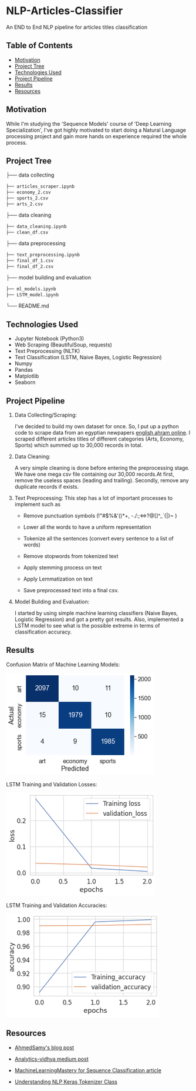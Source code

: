 # NLP-Articles-Classifier
An END to End NLP pipeline for articles titles classification

## Table of Contents

* [Motivation](#motivation)
* [Project Tree](#project-tree)
* [Technologies Used](#technologies-used)
* [Project Pipeline](#project-pipeline)
* [Results](#results)
* [Resources](#resources)


## Motivation

While I'm studying the 'Sequence Models' course of 'Deep Learning Specialization',
I've got highly motivated to start doing a Natural Language processing project and gain more hands on experience required the whole process.

## Project Tree


├── data collecting

    ├── articles_scraper.ipynb 
    ├── economy_2.csv
    ├── sports_2.csv
    ├── arts_2.csv
    

├── data cleaning

    ├── data_cleaning.ipynb 
    ├── clean_df.csv


├── data preprocessing

    ├── text_preprocessing.ipynb 
    ├── final_df_1.csv
    ├── final_df_2.csv


├── model building and evaluation

    ├── ml_models.ipynb 
    ├── LSTM_model.ipynb


└── README.md 


## Technologies Used

* Jupyter Notebook (Python3)
* Web Scraping (BeautifulSoup, requests)
* Text Preprocessing (NLTK)
* Text Classification (LSTM, Naive Bayes, Logistic Regression)
* Numpy
* Pandas
* Matplotlib
* Seaborn

## Project Pipeline

1. Data Collecting/Scraping:
    
    I've decided to build my own dataset for once. So, I put up a python code to scrape data from an egyptian newpapers [english ahram online](https://english.ahram.org.eg). I scraped different articles titles of different categories (Arts, Economy, Sports) which summed up to 30,000 records in total.
    
2. Data Cleaning: 
    
    A very simple cleaning is done before entering the preprocessing stage.
    We have one mega csv file containing our 30,000 records.At first, remove the useless spaces (leading and trailing).
    Secondly, remove any duplicate records if exists.
    
3. Text Preprocessing: This step has a lot of important processes to implement such as
    
    * Remove punctuation symbols (!"#$%&'()*+, -./:;<=>?@[\]^_`{|}~ )
    
    * Lower all the words to have a uniform representation
    
    * Tokenize all the sentences (convert every sentence to a list of words)

    * Remove stopwords from tokenized text

    * Apply stemming process on text

    * Apply Lemmatization on text

    * Save preprocessed text into a final csv.

4.  Model Building and Evaluation:
    
    I started by using simple machine learning classifiers (Naive Bayes, Logistic Regression)
    and got a pretty got results. Also, implemented a LSTM model to see what is the possible extreme in terms 
    of classification accuracy.

## Results

Confusion Matrix of Machine Learning Models:

![alt text](Images/cm_for_ml_models.png)

LSTM Training and Validation Losses:

![alt text](Images/training_losses.png)

LSTM Training and Validation Accuracies:

![alt text](Images/training_accuracies.png)


## Resources

- [AhmedSamy's blog post](https://github.com/Ahmedsamy96/NLP-pipeline-Blog)

- [Analytics-vidhya medium post](https://medium.com/analytics-vidhya/nlp-tutorial-for-text-classification-in-python-8f19cd17b49e#:~:text=Text%20classification%20is%20one%20of,in%20a%20cost%2Deffective%20manner.)

- [MachineLearningMastery for Sequence Classification article](https://machinelearningmastery.com/sequence-classification-lstm-recurrent-neural-networks-python-keras/)

- [Understanding NLP Keras Tokenizer Class](https://medium.com/analytics-vidhya/understanding-nlp-keras-tokenizer-class-arguments-with-example-551c100f0cbd)
